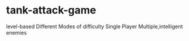 # tank-attack-game 
  level-based
  Different Modes of difficulty
  Single Player
  Multiple,intelligent enemies
